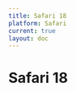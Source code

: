 ```yaml
---
title: Safari 18
platform: Safari
current: true
layout: doc
---
```


# Safari 18

<LatestFeatures 
  title="Safari 18" 
  platform="Safari"
  dataPath="/v2/safari_data_feed.json"
/>

<SecurityInfo 
  title="Safari 18" 
  platform="Safari"
  dataPath="/v2/safari_data_feed.json"
/>
